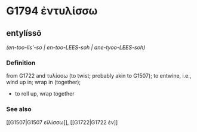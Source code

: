 # G1794 ἐντυλίσσω

## entylíssō

_(en-too-lis'-so | en-too-LEES-soh | ane-tyoo-LEES-soh)_

### Definition

from G1722 and τυλίσσω (to twist; probably akin to G1507); to entwine, i.e., wind up in; wrap in (together); 

- to roll up, wrap together

### See also

[[G1507|G1507 εἱλίσσω]], [[G1722|G1722 ἐν]]
